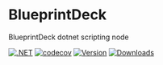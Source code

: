 # BlueprintDeck
BlueprintDeck dotnet scripting node 

[![.NET](https://github.com/MauriceH/BlueprintDeck/actions/workflows/dotnet.yml/badge.svg?branch=main)](https://github.com/MauriceH/BlueprintDeck/actions/workflows/dotnet.yml)
[![codecov](https://codecov.io/gh/MauriceH/BlueprintDeck/branch/main/graph/badge.svg?token=1934LV9ZNA)](https://codecov.io/gh/MauriceH/BlueprintDeck)
[![Version](https://img.shields.io/nuget/v/BlueprintDeck.Core.svg)](https://nuget.org/packages/BlueprintDeck.Core)
[![Downloads](https://img.shields.io/nuget/dt/BlueprintDeck.Core.svg)](https://nuget.org/packages/BlueprintDeck.Core)
